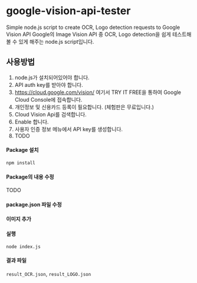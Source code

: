# google-vision-api-tester
Simple node.js script to create OCR, Logo detection requests to Google Vision API
Google의 Image Vision API 중 OCR, Logo detection을 쉽게 테스트해볼 수 있게 해주는 node.js script입니다.

## 사용방법
1. node.js가 설치되어있어야 합니다.
1. API auth key를 받아야 합니다.
  1. https://cloud.google.com/vision/ 여기서 TRY IT FREE을 통하여 Google Cloud Console에 접속합니다.
  1. 개인정보 및 신용카드 등록이 필요합니다. (체험판은 무료입니다.)
  1. Cloud Vision Api를 검색합니다.
  1. Enable 합니다.
  1. 사용자 인증 정보 메뉴에서 API key를 생성합니다.
  1. TODO

#### Package 설치
```
npm install
```

#### Package의 내용 수정
TODO

#### package.json 파일 수정


#### 이미지 추가


#### 실행
```
node index.js
```

#### 결과 파일
`result_OCR.json`, `result_LOGO.json`